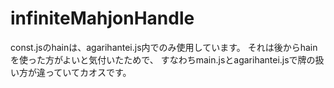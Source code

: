 # infiniteMahjonHandle

const.jsのhainは、agarihantei.js内でのみ使用しています。
それは後からhainを使った方がよいと気付いたためで、
すなわちmain.jsとagarihantei.jsで牌の扱い方が違っていてカオスです。
